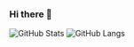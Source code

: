 ### Hi there 👋

<!--
**jonghyeonLeee/jonghyeonLeee** is a ✨ _special_ ✨ repository because its `README.md` (this file) appears on your GitHub profile.

Here are some ideas to get you started:

- 🔭 I’m currently working on ...
- 🌱 I’m currently learning ...
- 👯 I’m looking to collaborate on ...
- 🤔 I’m looking for help with ...
- 💬 Ask me about ...
- 📫 How to reach me: ...
- 😄 Pronouns: ...
- ⚡ Fun fact: ...
-->


![GitHub Stats](https://github-readme-stats.vercel.app/api?username=jonghyeonleee&show_icons=true&theme=radical)
![GitHub Langs](https://github-readme-stats.vercel.app/api/top-langs/?username=jonghyeonleee&layout=compact&theme=blue-green)
